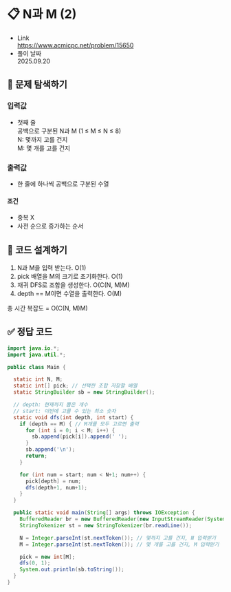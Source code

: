 # 📋 N과 M (2)
- Link<br>
https://www.acmicpc.net/problem/15650
- 풀이 날짜<br>
2025.09.20

## 🔎 문제 탐색하기

### 입력값
- 첫째 줄<br>
공백으로 구분된 N과 M (1 ≤ M ≤ N ≤ 8)<br>
N: 몇까지 고를 건지<br>
M: 몇 개를 고를 건지

### 출력값
- 한 줄에 하나씩 공백으로 구분된 수열<br>
#### 조건<br>
- 중복 X<br>
- 사전 순으로 증가하는 순서

## 📝 코드 설계하기
1. N과 M을 입력 받는다. O(1)
2. pick 배열을 M의 크기로 초기화한다. O(1)
3. 재귀 DFS로 조합을 생성한다. O(C(N, M)M)
4. depth == M이면 수열을 출력한다. O(M)

총 시간 복잡도 = O(C(N, M)M)

## ✅ 정답 코드
```java
import java.io.*;
import java.util.*;

public class Main {

  static int N, M;
  static int[] pick; // 선택한 조합 저장할 배열
  static StringBuilder sb = new StringBuilder();

  // depth: 현재까지 뽑은 개수
  // start: 이번에 고를 수 있는 최소 숫자
  static void dfs(int depth, int start) {
    if (depth == M) { // M개를 모두 고르면 출력
      for (int i = 0; i < M; i++) {
        sb.append(pick[i]).append(' ');
      }
      sb.append('\n');
      return;
    }

    for (int num = start; num < N+1; num++) {
      pick[depth] = num;
      dfs(depth+1, num+1);
    }
  }

  public static void main(String[] args) throws IOException {
    BufferedReader br = new BufferedReader(new InputStreamReader(System.in));
    StringTokenizer st = new StringTokenizer(br.readLine());

    N = Integer.parseInt(st.nextToken()); // 몇까지 고를 건지, N 입력받기
    M = Integer.parseInt(st.nextToken()); // 몇 개를 고를 건지, M 입력받기

    pick = new int[M];
    dfs(0, 1);
    System.out.println(sb.toString());
  }
}
```